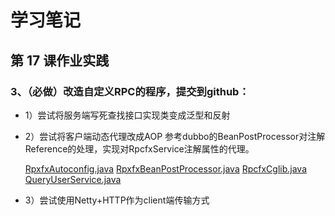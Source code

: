 # 学习笔记

## 第 17 课作业实践

### 3、（必做）改造自定义RPC的程序，提交到github： 

* 1）尝试将服务端写死查找接口实现类变成泛型和反射 
* 2）尝试将客户端动态代理改成AOP
  参考dubbo的BeanPostProcessor对注解Reference的处理，实现对RpcfxService注解属性的代理。
  
  [RpxfxAutoconfig.java](https://github.com/wkk1994/JAVA-000/blob/main/rpc01/rpcfx-core/src/main/java/io/kimmking/rpcfx/processor/RpxfxAutoconfig.java)
  [RpxfxBeanPostProcessor.java](https://github.com/wkk1994/JAVA-000/blob/main/rpc01/rpcfx-core/src/main/java/io/kimmking/rpcfx/processor/RpxfxBeanPostProcessor.java)
  [RpcfxCglib.java](https://github.com/wkk1994/JAVA-000/blob/main/rpc01/rpcfx-core/src/main/java/io/kimmking/rpcfx/client/RpcfxCglib.java)
  [QueryUserService.java](https://github.com/wkk1994/JAVA-000/blob/main/rpc01/rpcfx-demo-consumer/src/main/java/io/kimmking/rpcfx/demo/consumer/QueryUserService.java)
  
* 3）尝试使用Netty+HTTP作为client端传输方式